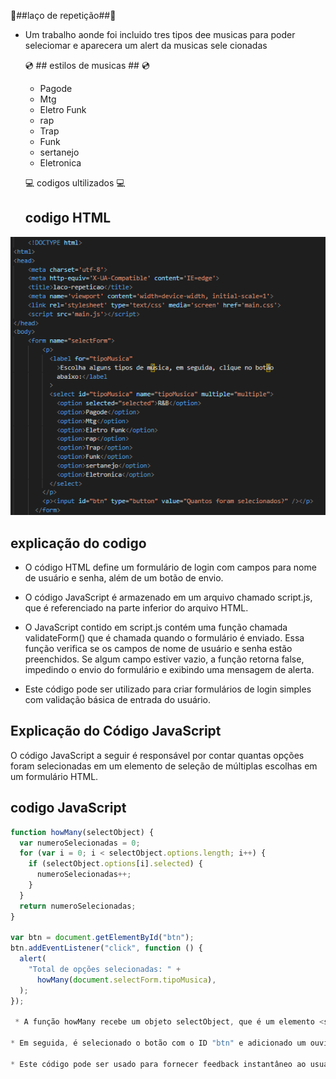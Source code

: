 🚀##laço de repetição##🚀

* Um trabalho aonde foi incluido tres tipos dee musicas para poder seleciomar e aparecera um alert da musicas sele cionadas 

    💿 ## estilos de musicas ## 💿
    * Pagode
    * Mtg
    * Eletro Funk
    * rap
    * Trap
    * Funk
    * sertanejo
    * Eletronica
     
    💻 codigos ultilizados 💻
    
    ## codigo HTML ##
![capa](img/Captura%20de%20tela%202024-05-16%20091833.png) 
  
  ## explicação do codigo ##

 * O código HTML define um formulário de login com campos para nome de usuário e senha, além de um botão de envio.
 
*  O código JavaScript é armazenado em um arquivo chamado script.js, que é referenciado na parte inferior do arquivo HTML.

 * O JavaScript contido em script.js contém uma função chamada validateForm() que é chamada quando o formulário é enviado. Essa função verifica se os campos de nome de usuário e senha estão preenchidos. Se algum campo estiver vazio, a função retorna false, impedindo o envio do formulário e exibindo uma mensagem de alerta.

 * Este código pode ser utilizado para criar formulários de login simples com validação básica de entrada do usuário.

## Explicação do Código JavaScript

O código JavaScript a seguir é responsável por contar quantas opções foram selecionadas em um elemento de seleção de múltiplas escolhas em um formulário HTML.
## codigo JavaScript ##
```javascript
function howMany(selectObject) {
  var numeroSelecionadas = 0;
  for (var i = 0; i < selectObject.options.length; i++) {
    if (selectObject.options[i].selected) {
      numeroSelecionadas++;
    }
  }
  return numeroSelecionadas;
}

var btn = document.getElementById("btn");
btn.addEventListener("click", function () {
  alert(
    "Total de opções selecionadas: " +
      howMany(document.selectForm.tipoMusica),
  );
}); 

 * A função howMany recebe um objeto selectObject, que é um elemento <select> do HTML. Ela percorre todas as opções desse elemento e conta quantas estão selecionadas.

* Em seguida, é selecionado o botão com o ID "btn" e adicionado um ouvinte de evento para o evento de clique. Quando o botão é clicado, uma mensagem de alerta é exibida com o total de opções selecionadas, chamando a função howMany e passando o elemento <select> como argumento.

* Este código pode ser usado para fornecer feedback instantâneo ao usuário sobre quantas opções ele selecionou em um formulário.
